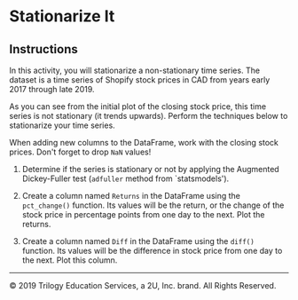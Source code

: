 # Stationarize It

## Instructions

In this activity, you will stationarize a non-stationary time series. The dataset is a time series of Shopify stock prices in CAD from years early 2017 through late 2019.

As you can see from the initial plot of the closing stock price, this time series is not stationary (it trends upwards). Perform the techniques below to stationarize your time series.

When adding new columns to the DataFrame, work with the closing stock prices. Don't forget to drop `NaN` values!

1. Determine if the series is stationary or not by applying the Augmented Dickey-Fuller test (`adfuller` method from `statsmodels').

2. Create a column named `Returns` in the DataFrame using the `pct_change()` function. Its values will be the return, or the change of the stock price in percentage points from one day to the next. Plot the returns.

3. Create a column named `Diff` in the DataFrame using the `diff()` function. Its values will be the difference in stock price from one day to the next. Plot this column.

---

© 2019 Trilogy Education Services, a 2U, Inc. brand. All Rights Reserved.

